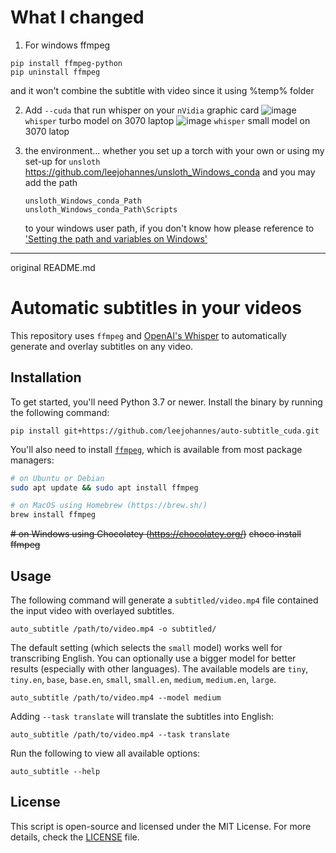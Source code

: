 # What I changed
1. For windows  ffmpeg
```
pip install ffmpeg-python
pip uninstall ffmpeg
```
and it won't combine the subtitle with video
since it using %temp% folder

2. Add `--cuda` that run whisper on your `nVidia` graphic card
![image](https://github.com/user-attachments/assets/c8e24fe9-a0ff-4107-b7a7-c5d0858f9f50)
`whisper` turbo model on 3070 laptop
![image](https://github.com/user-attachments/assets/77256f49-aadf-476d-8dc9-9fee71251fac)
`whisper` small model on 3070 latop

3. the environment...
   whether you set up a torch with your own or
   using my set-up for `unsloth`
   https://github.com/leejohannes/unsloth_Windows_conda
   and
   you may add the path
   ```
   unsloth_Windows_conda_Path
   unsloth_Windows_conda_Path\Scripts
   ```
   to your windows user path, if you don't know how please reference to ['Setting the path and variables on Windows'](https://www.google.com/search?q=Setting+the+path+and+variables+on+Windows)



---
original README.md

# Automatic subtitles in your videos

This repository uses `ffmpeg` and [OpenAI's Whisper](https://openai.com/blog/whisper) to automatically generate and overlay subtitles on any video.

## Installation

To get started, you'll need Python 3.7 or newer. Install the binary by running the following command:

    pip install git+https://github.com/leejohannes/auto-subtitle_cuda.git

You'll also need to install [`ffmpeg`](https://ffmpeg.org/), which is available from most package managers:

```bash
# on Ubuntu or Debian
sudo apt update && sudo apt install ffmpeg

# on MacOS using Homebrew (https://brew.sh/)
brew install ffmpeg
```
~~# on Windows using Chocolatey (https://chocolatey.org/)~~
~~choco install ffmpeg~~


## Usage

The following command will generate a `subtitled/video.mp4` file contained the input video with overlayed subtitles.

    auto_subtitle /path/to/video.mp4 -o subtitled/

The default setting (which selects the `small` model) works well for transcribing English. You can optionally use a bigger model for better results (especially with other languages). The available models are `tiny`, `tiny.en`, `base`, `base.en`, `small`, `small.en`, `medium`, `medium.en`, `large`.

    auto_subtitle /path/to/video.mp4 --model medium

Adding `--task translate` will translate the subtitles into English:

    auto_subtitle /path/to/video.mp4 --task translate

Run the following to view all available options:

    auto_subtitle --help

## License

This script is open-source and licensed under the MIT License. For more details, check the [LICENSE](LICENSE) file.

